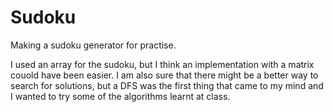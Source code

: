 # Sudoku
Making a sudoku generator for practise.

I used an array for the sudoku, but I think an implementation with a matrix couold have been easier.
I am also sure that there might be a better way to search for solutions, but a DFS was the first thing 
that came to my mind and I wanted to try some of the algorithms learnt at class.
